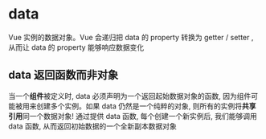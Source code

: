 # data

Vue 实例的数据对象。Vue 会递归把 data 的 property 转换为 getter / setter , 从而让 data 的 property 能够响应数据变化

## data 返回函数而非对象

当一个**组件**被定义时, data 必须声明为一个返回起始数据对象的函数, 因为组件可能被用来创建多个实例。如果 data 仍然是一个纯粹的对象, 则所有的实例将**共享引用**同一个数据对象! 通过提供 data 函数, 每个创建一个新实例后, 我们能够调用 data 函数, 从而返回初始数据的一个全新副本数据对象